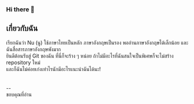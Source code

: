 ### Hi there 👋
## เกี่ยวกับฉัน
เรียกฉันว่า Nu (นู) ใช้ภาษาไทยเป็นหลัก ภาษาอังกฤษเป็นรอง พออ่านภาษาอังกฤษได้เล็กน้อย และฉันสื่อสารภาษาอังกฤษพังมาก \
ยินดีต้อนรับสู่ Git ของฉัน ที่นี่ก็จะร้าง ๆ หน่อย ถ้าไม่มีอะไรที่ฉันสนใจเป็นพิเศษก็จะไม่สร้าง repository ใหม่
\
และก็ฉันไม่ค่อยเก่งเท่าไรนักมีอะไรแนะนำฉันได้นะ!\
\
\
--\
ขอบคุณที่อ่าน
<!--
**nullxz/nullxz** is a ✨ _special_ ✨ repository because its `README.md` (this file) appears on your GitHub profile.

Here are some ideas to get you started:

- 🔭 I’m currently working on ...
- 🌱 I’m currently learning ...
- 👯 I’m looking to collaborate on ...
- 🤔 I’m looking for help with ...
- 💬 Ask me about ...
- 📫 How to reach me: ...
- 😄 Pronouns: ...
- ⚡ Fun fact: ...
-->
